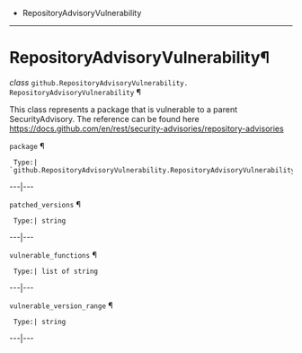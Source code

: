   + RepositoryAdvisoryVulnerability

* * *
# RepositoryAdvisoryVulnerability¶

_class_ `github.RepositoryAdvisoryVulnerability.`  `RepositoryAdvisoryVulnerability` ¶

This class represents a package that is vulnerable to a parent SecurityAdvisory. The reference can be found here https://docs.github.com/en/rest/security-advisories/repository-advisories

`package` ¶

     Type:| `github.RepositoryAdvisoryVulnerability.RepositoryAdvisoryVulnerability`

---|---

`patched_versions` ¶

     Type:| string

---|---

`vulnerable_functions` ¶

     Type:| list of string

---|---

`vulnerable_version_range` ¶

     Type:| string

---|---
